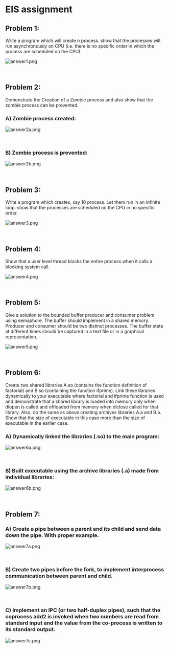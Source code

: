 # EIS assignment

## Problem 1:
Write a program which will create n process. show that the processes will run asynchronously on CPU (i.e. there is no specific order in which the process are scheduled on the CPU).

![answer1.png](res/1.png)

<br>

## Problem 2:
Demonstrate the Creation of a Zombie process and also show that the zombie process can be prevented.

### A) Zombie process created:
![answer2a.png](res/2a.png)

<br>

### B) Zombie process is prevented:
![answer2b.png](res/2b.png)

<br>

## Problem 3:
Write a program which creates, say 10 process. Let them run in an infinite loop. show that the processes are scheduled on the CPU in no specific order.

![answer3.png](res/3.png)

<br>

## Problem 4:
Show that a user level thread blocks the entire process when it calls a blocking system call.

![answer4.png](res/4.png)

<br>

## Problem 5:
Give a solution to the bounded buffer producer and consumer problem using semaphore. The buffer should implement in a shared memory. Producer and consumer should be two distinct processes. The buffer state at different times should be captured in a text file or in a graphical representation.

![answer5.png](res/5.png)

<br>

## Problem 6:
Create two shared libraries A.so (contains the function definition of factorial) and B.so (containing the function ifprime). Link these libraries dynamically to your executable where factorial and ifprime function is used and demonstrate that a shared library is loaded into memory only when dlopen is called and offloaded from memory when dlclose called for that library. Also, do the same as above creating archives libraries A.a and B.a. Show that the size of executable in this case more than the size of executable in the earlier case. 

### A) Dynamically linked the libraries (.so) to the main program:
![answer6a.png](res/6a.png)

<br>

### B) Built executable using the archive libraries (.a) made from individual libraries:
![answer6b.png](res/6b.png)

<br>

## Problem 7:
### A) Create a pipe between a parent and its child and send data down the pipe. With proper example.
![answer7a.png](res/7a.png)

<br>

### B) Create two pipes before the fork, to implement interprocess communication between parent and child.
![answer7b.png](res/7b.png)

<br>

### C) Implement an IPC (or two half-duplex pipes), such that the coprocess add2 is invoked when two numbers are read from standard input and the value from the co-process is written to its standard output.
![answer7c.png](res/7c.png)